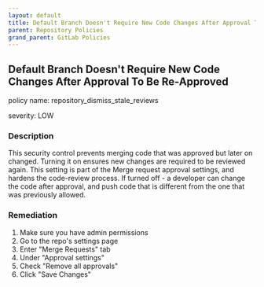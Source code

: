 ```yaml
---
layout: default
title: Default Branch Doesn't Require New Code Changes After Approval To Be Re-Approved
parent: Repository Policies
grand_parent: GitLab Policies
---
```



## Default Branch Doesn't Require New Code Changes After Approval To Be Re-Approved
policy name: repository_dismiss_stale_reviews

severity: LOW

### Description
This security control prevents merging code that was approved but later on changed. Turning it on ensures new changes are required to be reviewed again. This setting is part of the Merge request approval settings, and hardens the code-review process. If turned off - a developer can change the code after approval, and push code that is different from the one that was previously allowed.


### Remediation
1. Make sure you have admin permissions
2. Go to the repo's settings page
3. Enter "Merge Requests" tab
4. Under "Approval settings"
5. Check "Remove all approvals"
6. Click "Save Changes"



